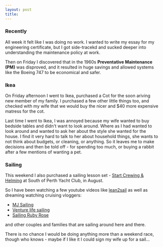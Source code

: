 ```yaml
---
layout: post
title: 
---
```


### Recently

All week it felt like I was doing no work. I wanted to write my essay for my engineering certificate, but I got side-tracekd and sucked deeper into understanding the maintenance policy at work.

Then on Friday I discovered that in the 1960s **Preventative Maintenance (PM)** was disproved, and it resulted in huge savings and allowed systems like the Boeing 747 to be economical and safer.

### Ikea
On Friday afternoon I went to Ikea, purchased a Cot for the soon ariving new member of my family. I purchased a few other little things too, and checked with my wife that we would buy the nicer and $40 more expensive matress for the cot.

Last time I went to Ikea, I was annoyed because my wife wanted to buy bedside tables and didn't want to look around. Where as I had wanted to look around and wanted to ask her about the style she wanted for the house. I find it very hard to talk to her about household things, she wants to not think about budgets, or cleaning, or anything. So it leaves me to make decisions and then be told off - for spending too much, or buying a rabbit after a few mentions of wanting a pet.

### Sailing
This weekend I also purchased a sailing lesson set - [Start Crewing & Helming](https://www.discoversailing.org.au/course/keelboatcourse/) at South of Perth Yacht Club, in August.

So I have been watching a few youtube videos like [lean2sail](https://www.youtube.com/watch?v=wgmoJRXPUJQ) as well as dreaming watching cruising vloggers:
* [MJ Sailing](https://www.youtube.com/user/jjohnson0882)
* [Venture life sailing](https://www.youtube.com/watch?v=_gvcW3y2LBs)
* [Sailing Ruby Rose](https://www.youtube.com/channel/UC9rRsBE2nFbnUSjtmv6Jq6w)

and other couples and families that are sailing around here and there.

There is no chance I would be doing anything more than a weekend race, though who knows - maybe if I like it I could sign my wife up for a sail...
